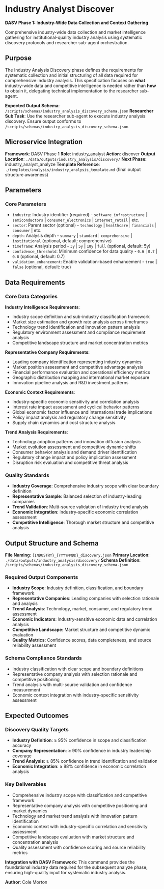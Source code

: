 # Industry Analyst Discover

**DASV Phase 1: Industry-Wide Data Collection and Context Gathering**

Comprehensive industry-wide data collection and market intelligence gathering for institutional-quality industry analysis using systematic discovery protocols and researcher sub-agent orchestration.

## Purpose

The Industry Analysis Discovery phase defines the requirements for systematic collection and initial structuring of all data required for comprehensive industry analysis. This specification focuses on **what** industry-wide data and competitive intelligence is needed rather than **how** to obtain it, delegating technical implementation to the researcher sub-agent.

**Expected Output Schema**: `/scripts/schemas/industry_analysis_discovery_schema.json`
**Researcher Sub Task**: Use the researcher sub-agent to execute industry analysis discovery. Ensure output conforms to `/scripts/schemas/industry_analysis_discovery_schema.json`.

## Microservice Integration

**Framework**: DASV Phase 1
**Role**: industry_analyst
**Action**: discover
**Output Location**: `./data/outputs/industry_analysis/discovery/`
**Next Phase**: industry_analyst_analyze
**Template Reference**: `./templates/analysis/industry_analysis_template.md` (final output structure awareness)

## Parameters

### Core Parameters
- `industry`: Industry identifier (required) - `software_infrastructure` | `semiconductors` | `consumer_electronics` | `internet_retail` | etc.
- `sector`: Parent sector (optional) - `technology` | `healthcare` | `financials` | `consumer` | etc.
- `depth`: Analysis depth - `summary` | `standard` | `comprehensive` | `institutional` (optional, default: comprehensive)
- `timeframe`: Analysis period - `3y` | `5y` | `10y` | `full` (optional, default: 5y)
- `confidence_threshold`: Minimum confidence for data quality - `0.6` | `0.7` | `0.8` (optional, default: 0.7)
- `validation_enhancement`: Enable validation-based enhancement - `true` | `false` (optional, default: true)

## Data Requirements

### Core Data Categories

**Industry Intelligence Requirements**:
- Industry scope definition and sub-industry classification framework
- Market size estimation and growth rate analysis across timeframes
- Technology trend identification and innovation pattern analysis
- Regulatory environment assessment and compliance requirement analysis
- Competitive landscape structure and market concentration metrics

**Representative Company Requirements**:
- Leading company identification representing industry dynamics
- Market position assessment and competitive advantage analysis
- Financial performance evaluation and operational efficiency metrics
- Geographic distribution mapping and international market exposure
- Innovation pipeline analysis and R&D investment patterns

**Economic Context Requirements**:
- Industry-specific economic sensitivity and correlation analysis
- Interest rate impact assessment and cyclical behavior patterns
- Global economic factor influence and international trade implications
- Policy impact analysis and regulatory change sensitivity
- Supply chain dynamics and cost structure analysis

**Trend Analysis Requirements**:
- Technology adoption patterns and innovation diffusion analysis
- Market evolution assessment and competitive dynamic shifts
- Consumer behavior analysis and demand driver identification
- Regulatory change impact and policy implication assessment
- Disruption risk evaluation and competitive threat analysis

### Quality Standards
- **Industry Coverage**: Comprehensive industry scope with clear boundary definition
- **Representative Sample**: Balanced selection of industry-leading companies
- **Trend Validation**: Multi-source validation of industry trend analysis
- **Economic Integration**: Industry-specific economic correlation assessment
- **Competitive Intelligence**: Thorough market structure and competitive analysis

## Output Structure and Schema

**File Naming**: `{INDUSTRY}_{YYYYMMDD}_discovery.json`
**Primary Location**: `./data/outputs/industry_analysis/discovery/`
**Schema Definition**: `/scripts/schemas/industry_analysis_discovery_schema.json`

### Required Output Components
- **Industry Scope**: Industry definition, classification, and boundary framework
- **Representative Companies**: Leading companies with selection rationale and analysis
- **Trend Analysis**: Technology, market, consumer, and regulatory trend assessment
- **Economic Indicators**: Industry-sensitive economic data and correlation analysis
- **Competitive Landscape**: Market structure and competitive dynamic evaluation
- **Quality Metrics**: Confidence scores, data completeness, and source reliability assessment

### Schema Compliance Standards
- Industry classification with clear scope and boundary definitions
- Representative company analysis with selection rationale and competitive positioning
- Trend analysis with multi-source validation and confidence measurement
- Economic context integration with industry-specific sensitivity assessment

## Expected Outcomes

### Discovery Quality Targets
- **Industry Definition**: ≥ 95% confidence in scope and classification accuracy
- **Company Representation**: ≥ 90% confidence in industry leadership coverage
- **Trend Analysis**: ≥ 85% confidence in trend identification and validation
- **Economic Integration**: ≥ 88% confidence in economic correlation analysis

### Key Deliverables
- Comprehensive industry scope with classification and competitive framework
- Representative company analysis with competitive positioning and market dynamics
- Technology and market trend analysis with innovation pattern identification
- Economic context with industry-specific correlation and sensitivity assessment
- Competitive landscape evaluation with market structure and concentration analysis
- Quality assessment with confidence scoring and source reliability metrics

**Integration with DASV Framework**: This command provides the foundational industry data required for the subsequent analyze phase, ensuring high-quality input for systematic industry analysis.

**Author**: Cole Morton
